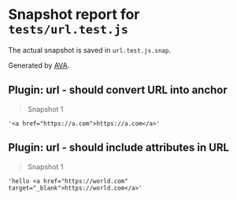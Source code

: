 # Snapshot report for `tests/url.test.js`

The actual snapshot is saved in `url.test.js.snap`.

Generated by [AVA](https://ava.li).

## Plugin: url - should convert URL into anchor

> Snapshot 1

    '<a href="https://a.com">https://a.com</a>'

## Plugin: url - should include attributes in URL

> Snapshot 1

    'hello <a href="https://world.com" target="_blank">https://world.com</a>'
